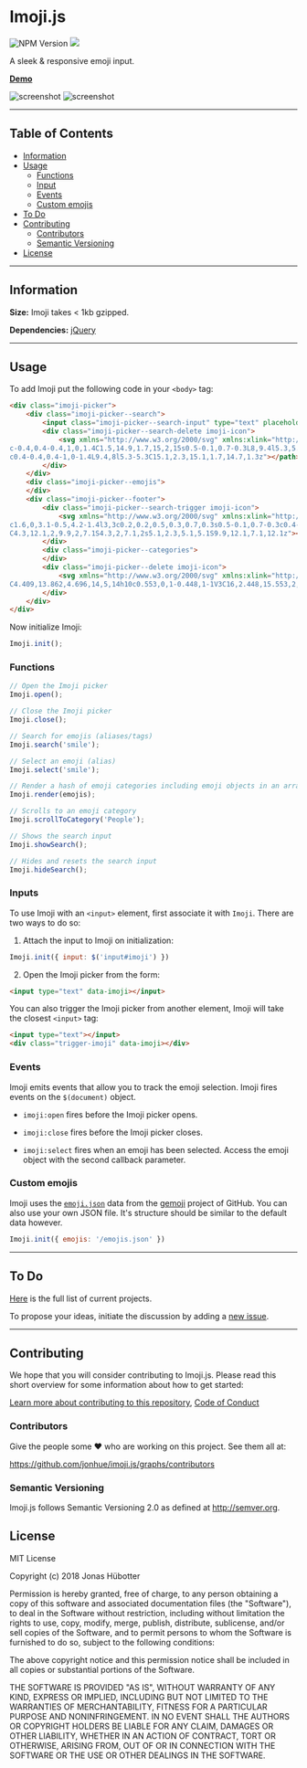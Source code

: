 # Imoji.js

![NPM Version](https://img.shields.io/npm/v/imoji.svg)
<img src="https://travis-ci.org/jonhue/imoji.js.svg?branch=master" />

A sleek & responsive emoji input.

**[Demo](https://jonhue.github.io/imoji.js)**

![screenshot](https://user-images.githubusercontent.com/13420273/35448108-b7339f2a-02b9-11e8-9e67-aaecb1a5d84f.png)
![screenshot](https://user-images.githubusercontent.com/13420273/35448236-09fbdbe6-02ba-11e8-8236-4c82054b5a64.png)

---

## Table of Contents

* [Information](#information)
* [Usage](#usage)
    * [Functions](#functions)
    * [Input](#input)
    * [Events](#events)
    * [Custom emojis](#custom-emojis)
* [To Do](#to-do)
* [Contributing](#contributing)
    * [Contributors](#contributors)
    * [Semantic Versioning](#semantic-versioning)
* [License](#license)

---

## Information

**Size:** Imoji takes < 1kb gzipped.

**Dependencies:** [jQuery](https://github.com/jquery/jquery)

---

## Usage

To add Imoji put the following code in your `<body>` tag:

```html
<div class="imoji-picker">
    <div class="imoji-picker--search">
        <input class="imoji-picker--search-input" type="text" placeholder="Search" />
        <div class="imoji-picker--search-delete imoji-icon">
            <svg xmlns="http://www.w3.org/2000/svg" xmlns:xlink="http://www.w3.org/1999/xlink" x="0px" y="0px" width="14px" height="14px" viewBox="0 0 16 16"><g transform="translate(0, 0)"><path fill="#2b2b2b" d="M14.7,1.3c-0.4-0.4-1-0.4-1.4,0L8,6.6L2.7,1.3c-0.4-0.4-1-0.4-1.4,0s-0.4,1,0,1.4L6.6,8l-5.3,5.3
c-0.4,0.4-0.4,1,0,1.4C1.5,14.9,1.7,15,2,15s0.5-0.1,0.7-0.3L8,9.4l5.3,5.3c0.2,0.2,0.5,0.3,0.7,0.3s0.5-0.1,0.7-0.3
c0.4-0.4,0.4-1,0-1.4L9.4,8l5.3-5.3C15.1,2.3,15.1,1.7,14.7,1.3z"></path></g></svg>
        </div>
    </div>
    <div class="imoji-picker--emojis">
    </div>
    <div class="imoji-picker--footer">
        <div class="imoji-picker--search-trigger imoji-icon">
            <svg xmlns="http://www.w3.org/2000/svg" xmlns:xlink="http://www.w3.org/1999/xlink" x="0px" y="0px" width="16px" height="16px" viewBox="0 0 16 16"><g transform="translate(0, 0)"><path fill="#2b2b2b" d="M12.7,11.3c0.9-1.2,1.4-2.6,1.4-4.2C14.1,3.2,11,0,7.1,0S0,3.2,0,7.1c0,3.9,3.2,7.1,7.1,7.1
c1.6,0,3.1-0.5,4.2-1.4l3,3c0.2,0.2,0.5,0.3,0.7,0.3s0.5-0.1,0.7-0.3c0.4-0.4,0.4-1,0-1.4L12.7,11.3z M7.1,12.1
C4.3,12.1,2,9.9,2,7.1S4.3,2,7.1,2s5.1,2.3,5.1,5.1S9.9,12.1,7.1,12.1z"></path></g></svg>
        </div>
        <div class="imoji-picker--categories">
        </div>
        <div class="imoji-picker--delete imoji-icon">
            <svg xmlns="http://www.w3.org/2000/svg" xmlns:xlink="http://www.w3.org/1999/xlink" x="0px" y="0px" width="16px" height="16px" viewBox="0 0 16 16"><g transform="translate(0, 0)"><path fill="#2b2b2b" d="M15,2H5C4.696,2,4.409,2.138,4.219,2.375l-4,5c-0.292,0.365-0.292,0.884,0,1.249l4,5
C4.409,13.862,4.696,14,5,14h10c0.553,0,1-0.448,1-1V3C16,2.448,15.553,2,15,2z M14,12H5.48l-3.2-4l3.2-4H14V12z"></path></g></svg>
        </div>
    </div>
</div>
```

Now initialize Imoji:

```js
Imoji.init();
```

### Functions

```js
// Open the Imoji picker
Imoji.open();

// Close the Imoji picker
Imoji.close();

// Search for emojis (aliases/tags)
Imoji.search('smile');

// Select an emoji (alias)
Imoji.select('smile');

// Render a hash of emoji categories including emoji objects in an array
Imoji.render(emojis);

// Scrolls to an emoji category
Imoji.scrollToCategory('People');

// Shows the search input
Imoji.showSearch();

// Hides and resets the search input
Imoji.hideSearch();
```

### Inputs

To use Imoji with an `<input>` element, first associate it with `Imoji`. There are two ways to do so:

1) Attach the input to Imoji on initialization:

```js
Imoji.init({ input: $('input#imoji') })
```

2) Open the Imoji picker from the form:

```html
<input type="text" data-imoji></input>
```

You can also trigger the Imoji picker from another element, Imoji will take the closest `<input>` tag:

```html
<input type="text"></input>
<div class="trigger-imoji" data-imoji></div>
```

### Events

Imoji emits events that allow you to track the emoji selection. Imoji fires events on the `$(document)` object.

* `imoji:open` fires before the Imoji picker opens.

* `imoji:close` fires before the Imoji picker closes.

* `imoji:select` fires when an emoji has been selected. Access the emoji object with the second callback parameter.

### Custom emojis

Imoji uses the [`emoji.json`](https://github.com/github/gemoji/blob/master/db/emoji.json) data from the [gemoji](https://github.com/github/gemoji) project of GitHub. You can also use your own JSON file. It's structure should be similar to the default data however.

```js
Imoji.init({ emojis: '/emojis.json' })
```

---

## To Do

[Here](https://github.com/jonhue/imoji.js/projects/1) is the full list of current projects.

To propose your ideas, initiate the discussion by adding a [new issue](https://github.com/jonhue/imoji.js/issues/new).

---

## Contributing

We hope that you will consider contributing to Imoji.js. Please read this short overview for some information about how to get started:

[Learn more about contributing to this repository](CONTRIBUTING.md), [Code of Conduct](CODE_OF_CONDUCT.md)

### Contributors

Give the people some :heart: who are working on this project. See them all at:

https://github.com/jonhue/imoji.js/graphs/contributors

### Semantic Versioning

Imoji.js follows Semantic Versioning 2.0 as defined at http://semver.org.

## License

MIT License

Copyright (c) 2018 Jonas Hübotter

Permission is hereby granted, free of charge, to any person obtaining a copy
of this software and associated documentation files (the "Software"), to deal
in the Software without restriction, including without limitation the rights
to use, copy, modify, merge, publish, distribute, sublicense, and/or sell
copies of the Software, and to permit persons to whom the Software is
furnished to do so, subject to the following conditions:

The above copyright notice and this permission notice shall be included in all
copies or substantial portions of the Software.

THE SOFTWARE IS PROVIDED "AS IS", WITHOUT WARRANTY OF ANY KIND, EXPRESS OR
IMPLIED, INCLUDING BUT NOT LIMITED TO THE WARRANTIES OF MERCHANTABILITY,
FITNESS FOR A PARTICULAR PURPOSE AND NONINFRINGEMENT. IN NO EVENT SHALL THE
AUTHORS OR COPYRIGHT HOLDERS BE LIABLE FOR ANY CLAIM, DAMAGES OR OTHER
LIABILITY, WHETHER IN AN ACTION OF CONTRACT, TORT OR OTHERWISE, ARISING FROM,
OUT OF OR IN CONNECTION WITH THE SOFTWARE OR THE USE OR OTHER DEALINGS IN THE
SOFTWARE.
